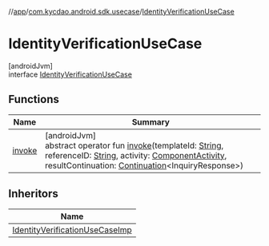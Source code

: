 //[app](../../../index.md)/[com.kycdao.android.sdk.usecase](../index.md)/[IdentityVerificationUseCase](index.md)

# IdentityVerificationUseCase

[androidJvm]\
interface [IdentityVerificationUseCase](index.md)

## Functions

| Name | Summary |
|---|---|
| [invoke](invoke.md) | [androidJvm]<br>abstract operator fun [invoke](invoke.md)(templateId: [String](https://kotlinlang.org/api/latest/jvm/stdlib/kotlin/-string/index.html), referenceID: [String](https://kotlinlang.org/api/latest/jvm/stdlib/kotlin/-string/index.html), activity: [ComponentActivity](https://developer.android.com/reference/kotlin/androidx/activity/ComponentActivity.html), resultContinuation: [Continuation](https://kotlinlang.org/api/latest/jvm/stdlib/kotlin.coroutines/-continuation/index.html)&lt;InquiryResponse&gt;) |

## Inheritors

| Name |
|---|
| [IdentityVerificationUseCaseImp](../-identity-verification-use-case-imp/index.md) |
